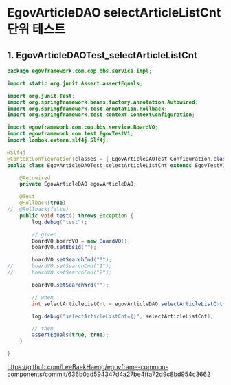 # EgovArticleDAO selectArticleListCnt 단위 테스트

## 1. EgovArticleDAOTest_selectArticleListCnt

```java
package egovframework.com.cop.bbs.service.impl;

import static org.junit.Assert.assertEquals;

import org.junit.Test;
import org.springframework.beans.factory.annotation.Autowired;
import org.springframework.test.annotation.Rollback;
import org.springframework.test.context.ContextConfiguration;

import egovframework.com.cop.bbs.service.BoardVO;
import egovframework.com.test.EgovTestV1;
import lombok.extern.slf4j.Slf4j;

@Slf4j
@ContextConfiguration(classes = { EgovArticleDAOTest_Configuration.class })
public class EgovArticleDAOTest_selectArticleListCnt extends EgovTestV1 {

	@Autowired
	private EgovArticleDAO egovArticleDAO;

	@Test
	@Rollback(true)
//	@Rollback(false)
	public void test() throws Exception {
		log.debug("test");

		// given
		BoardVO boardVO = new BoardVO();
		boardVO.setBbsId("");

		boardVO.setSearchCnd("0");
//		boardVO.setSearchCnd("1");
//		boardVO.setSearchCnd("2");

		boardVO.setSearchWrd("");

		// when
		int selectArticleListCnt = egovArticleDAO.selectArticleListCnt(boardVO);

		log.debug("selectArticleListCnt={}", selectArticleListCnt);

		// then
		assertEquals(true, true);
	}

}
```

<https://github.com/LeeBaekHaeng/egovframe-common-components/commit/636b0ad594347d4a27be4ffa72d9c8bd954c3662>

